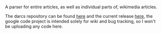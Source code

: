 A parser for entire articles, as well as individual parts of, wikimedia articles.

The darcs repository can be found [here](http://patch-tag.com/r/tehgeekmeister/WikimediaParser) and the current release [here](http://hackage.haskell.org/cgi-bin/hackage-scripts/package/WikimediaParser-0.1), the google code project is intended solely for wiki and bug tracking, so I won't be uploading any code here.